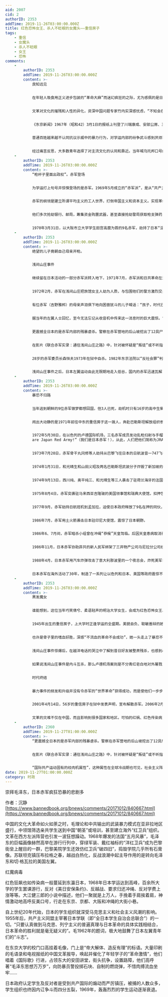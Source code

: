 ```yaml
---
aid: 2007
cid: 2
authorID: 2353
addTime: 2019-11-26T03:00:00.000Z
title: 红色恐怖女王、杀人不眨眼的女魔头——重信房子
tags:
    - 重信
    - 女魔头
    - 杀人不眨眼
    - 女王
    - 恐怖
comments:
    -
        authorID: 2353
        addTime: 2019-11-26T03:00:00.000Z
        content: >-
            良知远见


            在年轻人吸食用正义进步包装的“革命大麻”而迷幻疯狂的之际，尤为感佩的是日本文化界精英的良知义举和影响力。


            文革对文化的摧残和人性的异化，资深中国问题专家竹内实深感忧虑，“不知会在何处与传统思想划一条严密的界限”。1966年9月，评论家大宅壮一亲自带领作家记者团队奔赴中国多地采访，在发表的《大宅考察组的中共报告》中，称红卫兵运动为“幼齿革命”，暗喻帘子背后操作提线的“大人”。小说家司马辽太郎看到红卫兵砸孔子像，遂转身成“文革”否定派。


            《东京新闻》1967年（昭和42）3月1日的报纸上刊登了川端康成、安部公房、三岛由纪夫、石川淳四位著名作家的《关于对文化大革命的声明》，呼吁中共当局保护中国历代文物免遭破坏。一针见血地指出文革“实为政治革命。从百家争鸣时代到今天的变迁中，政治权力与时俱进肆意变态地侵犯学术艺术的自律性。作为邻邦执笔者，吾等实不忍坐视旁观”，明确表示“抗议对学问艺术的自由之扼杀，而对于中国的学问艺术（也包含其古典研究）为恢复其本来之自律性所做的一切努力，表示支持”，一致反对“把学问艺术作为政治权力工具的思维方式”。这篇由三岛由纪夫起草的宣言引起强烈反响。


            普通百姓越来越不认同抗议示威中的暴力行为，对学运内部的纷争武斗感到厌烦不安。战后日本经济蓬勃发展，差不多每个家庭的收入都直线提高。1964年东京奥运会时，大多数家庭为看直播买了第一台电视。摆脱了战后颓废的日本重登国际舞台，蒸蒸日上。1968年的日本国民生产总值GNP（当时国际上还主要使用GNP来进行统计）达到了1428亿美元，位居世界第二。从58年到73年，国民平均收入上升的幅度为2.8倍。


            经过痛苦反思，大多数青年选择了对主流文化的认同和靠近。当年喊乌托邦口号的学生领袖藤田和芳、藤本敏夫，最终成为脚踏实地的社会企业家、农业家。同样积极参与学运的菅直人，2010年当选了日本第94任首相。
    -
        authorID: 2353
        addTime: 2019-11-26T03:00:00.000Z
        content: >-
            “枪杆子里面出政权”。赤军登场


            为学运打上句号并惊悚登场的是赤军。1969年5月成立的“赤军派”，是从“共产主义者同盟”的最左翼分离出来的，人称“关西BUND”，主要为京都、大阪等地的激进学生，约400多人，还包括90余名高中生。“用冲锋枪和手榴弹在人间建立一个完美的秩序世界”，他们在这样的口号下走到了一起。赤军派把失败归结为没搞武装斗争，坚信毛的“枪杆子里面出政权”。


            赤军的纲领是建立所谓平均主义的工人世界，打倒帝国主义和资本主义。实现革命的途径就是进行恐怖主义的暴力活动，为“崇高目标”不择手段，无论多么残忍、血淋淋，也不论是何人受害，都无可非议。另一目标是打破所谓对中共的包围封锁，通过革命在日本成立作为世界革命最高司令部的党和军队，与“美帝国主义”进行“环太平洋革命战争”。


            他们多次抢劫银行、邮局，筹集资金购置武器，甚至直接抢劫警局获取枪支弹药，用汽油弹袭击美军基地和飞机库，阻拦政府高官的汽车，高喊“反帝爱国，革命就是屠杀与破坏”的口号，铤而走险。1969年11月5日，赤军在大菩萨山口设立用来训练袭击首相官邸的秘密基地，被警方破获，53人被捕，残余人员纷纷逃往海外。


            1970年3月31日，以大阪市立大学学生田宫高麿为首的9名赤军，劫持了日本“淀”号客机投奔朝鲜。另一部分则在重信房子、奥平刚士带领下前往中东。
    -
        authorID: 2353
        addTime: 2019-11-26T03:00:00.000Z
        content: >-
            绝望的儿子竟朝自己母亲开枪。


            浅间山庄事件


            继续留在日本活动的一部分赤军派转入地下，1971年7月，赤军派和日共革命左派合并，成立了“联合赤军”。他们袭击军火店、抢走武器后，逃到群马县榛名山集训。


            1972年2月，赤军在浅间山庄把旅馆女主人劫为人质，与包围他们的警方激烈交火，持续对峙了10天，2月28日，警察攻入山庄救下人质，5名赤军落网，其间2名警察殉职，1名平民被杀，日本92%的观众通过电视现场直播或转播收看了全过程。


            有位赤军（吉野雅邦）的母亲声泪俱下地向困兽犹斗的儿子喊话：“孩子，时代已经变了，美国总统和毛XX握手了，毛XX交给你们的任务完成了，孩子，回家吧，妈给你下碗热汤面，暖乎乎的热面啊！”不料，绝望的儿子竟朝自己母亲开枪。


            据当年的左翼人士回忆，至今无法忘记从收音机中传来这一消息时的巨大震惊。“突然晴天一声霹雳，世界革命的领袖毛XX与西方帝国主义头子尼克松握手了？！”这对那些热血沸腾地挖地道、修战壕，希望像巴黎公社战士一样献身革命的学生，如同当头一棒打晕，又浇了一盆冷水，透心凉，集体幻灭啊！！


            更震撼全日本的是赤军内部的残暴虐杀。警察在赤军营地的后山坡挖出了12具尸体。他们全都被剥光衣服，打得血迹斑斑后，捆绑起来丢在雪地里，饥寒交迫而死。原来，为了清除落后思想和消极情绪，赤军首领开始了内部整肃。死者中有4位年轻的女学生，一个是因为戴耳环而被打死的，被认为是资产阶级思想严重的表现。还有一个是因为违反组织纪律而私自结婚，“被指控为阻碍集团行动”，怀胎8个月的她被绑在树上赤裸著冻死。


            在影片《联合赤军实录：通往浅间山庄之路》中，针对被怀疑是“叛徒”或不听指挥的成员，进行反复都过不了关的自我检查和手段凶残的暴力惩罚，连即将临产的孕妇都毫不怜惜！那个爱美的单纯少女，被打得鼻青脸肿，丑如老妇，发疯而死。似曾相识的延安整风、上纲上线的文革凌辱批斗，又邪门地在日本上演。


            28岁的赤军委员长森恒夫1973年在狱中自杀。1982年东京法院以“反社会罪”判处赤军司令永田洋子死刑，洋子最终病死。


            浅间山庄事件之后，日本左翼运动由此无限期地走入低谷，国内的赤军迅速瓦解，用谎言构筑的蓝图太使人疯狂，最终不可避免地走向崩溃，不少人相继自杀，也有人洗心革面过着隐居的生活。
    -
        authorID: 2353
        addTime: 2019-11-26T03:00:00.000Z
        content: >-
            暴恐不归路


            当年逃到朝鲜的9位赤军做梦都想回国，但3人已死，劫机时只有16岁的高中生柴田泰弘于1985年偷渡回日本时被捕，2001年去世。


            闹出大动静的是1971年前往中东的重信房子这一拨人，奔赴巴勒斯坦解放组织参加游击战，成立了“赤军派阿拉伯地区委员会”，也叫“阿拉伯赤军”，后改名为“日本赤军”。根据地为叙利亚控制的黎巴嫩的贝卡山谷，鼎盛期，重信房子手下有200多名赤军，核心成员15人，其他成员分散潜藏于很多地区。重信房子在海外建立了一些据点，并同解放巴勒斯坦武装和国际头号杀手卡洛斯建立了密切联系。卡扎菲的利比亚又是他们的庇护地。重信房子频繁往来于中东、东南亚和西欧，策划并遥控指挥了一系列恐怖活动。


            1972年5月30日，在以色列的卢德国际机场，三名赤军成员发动乱枪扫射与手榴弹攻击，人来人往的大厅瞬间变成鲜血淋漓的屠宰场，血肉横飞，惨叫哭嚎，碎玻璃满地。死伤100多人，其中24人当场死亡，包括以色列最著名的科学家、诺贝尔奖获得者生物学家卡齐尔。奥平刚士（重信房子的丈夫）和安田立即自杀，冈本公三自杀未遂，被抓时高呼：“We
            are Japan Red Army!”（我们是日本赤军！），从此，人们把他们简称为JRA。赤军也一跃为世界三大恐怖组织之一。


            1973年7月20日，赤军骨干丸冈修等人劫持从巴黎飞往日本的日航波音一747飞机，最后迫降到利比亚，把乘客赶下来后，在冲天巨响中，炸毁了飞机。


            1974年1月31日，和光晴生和山田义昭及两名巴勒斯坦武装分子炸毁了新加坡的蚬壳公司炼油厂，同时占领了日本驻科威特大使馆。


            1974年9月13日，西川纯、奥平纯三、和光晴生等三人袭击了驻荷兰海牙的法国大使馆，迫使法国政府释放日本赤军成员，并支付了30万美元的赎金。


            1975年8月4日，赤军突袭驻马来西亚吉隆玻的美国领事馆和瑞典大使馆，扣押包括美国总领事在内的52名人质，迫使日本政府释放了5名在押的赤军分子。


            1977年9月，赤军劫持日航班机到孟加拉，迫使日本政府释放了9名在押的同伙，并索取了600万美元的赎金。


            1986年7月，赤军用土火箭袭击日本驻印尼大使馆，震惊了日本朝野。


            1986年6、7月间，赤军暗杀小组曾在冲绳“恭候”天皇驾临。后因天皇患病取消行程，才没能得逞。


            1986年11月，日本赤军协助菲共的新人民军绑架了三井物产公司马尼拉分公司经理，百余天后，勒索了钜款（1000万美元）才将他释放。


            1988年4月，日本赤军用汽车炸弹攻击了意大利那波里的一个夜总会，炸死美军士兵和普通民众5人。


            日本赤军在海外活动了30年，制造了一系列让以色列和日本、美国等政府震惊不已、头疼万分的恐怖袭击事件，血腥残暴的反人类罪行令人发指，日本赤军被西方国家列为日本第一个国际性的恐怖组织。
    -
        authorID: 2353
        addTime: 2019-11-26T03:00:00.000Z
        content: >-
            黑发魔女


            谁能想到，这位当年巧笑倩兮、柔语轻声的明治大学女生，会成为红色恐怖女王、杀人不眨眼的女魔头？！媒体直接称其为“黑发魔女”。


            1945年出生的重信房子，上大学时正逢学运的全盛期。美貌自负、聪敏善辩的她很快成为学生领袖。当学生一度占领了东京大学安田讲堂，以大楼为据点和员警对峙时，重信房子率领手下送来了200根木棒，于是“第一凶器运输大队女队长”的绰号就传开了。


            也许是骨子里的嗜血好胜，深感“不流血的革命不会成功”，她一头走上了暴恐不归路，和新婚的丈夫一起投奔中东反美的最前线。


            浅间山庄事件惊爆后，在越洋电话的哭泣中了解到昔日好友被整肃残杀，也感到心寒绝望，怀疑革命的意义到底是什么？当时她和丈夫奥平都无法解释国际共产运动固有的绞肉机属性，但他们并没有停下来。3个月后，就制造了震惊世界的卢德机场惨案。


            如果说浅间山庄事件是内斗互杀，那么卢德机场案则是不分青红皂白地对外屠戮，疯狂杀害无辜的平民百姓，更令人不齿。重信房子亲自选购枪弹让丈夫和朋友赴死，靠如此惨烈代价震慑传媒、显示存在感，日本赤军（JRA）终于登上了国际大舞台，铁石心肠的她走火入魔地指挥作案，即使做了母亲也没有收手，更没有改变暴力恐袭的主张，还要把戏演得更大、更加心惊肉跳。


            时代终结


            暴力事件的频发和升级并没有令赤军的“世界革命”获得成功，而是使他们一步步走向孤立。尤其进入90年代，东西方冷战结束，苏联的解体使得阿拉伯人没有了后盾。在有关中东问题的交涉中，当时的美国国务卿贝克指名要求阿拉伯国家“不要保护日本赤军”。由于国际形势的变化，更使赤军赖以生存的条件发生了根本性的变化，面对各国政府反恐部队的追杀，失去了庇护的赤军纷纷落网。重信房子多年来一直是国际通缉的头号恐怖要犯，她不得不隐姓埋名、流窜藏匿。经过近30年的逃亡生涯，2000年11月8日，重信房子在日本大阪一家酒店被警方逮捕。


            2001年4月14日，56岁的重信房子在狱中发表声明，宣布解散赤军。2006年2月23日，东京法院以绑架罪和故意谋杀罪判处重信房子20年监禁。以革命的名义，实施暴力恐怖的赤军组织土崩瓦解，标志着一个时代的终结。


            文革的灾难不仅在中国，而且影响到很多国家和地区。可怕的红祸、红色传染病，被共产邪教洗脑，一旦毒入骨髓，则中邪疯魔、丧心病狂，一生都难以摆脱。这就是日本红卫兵——赤军的悲剧。
    -
        authorID: 2360
        addTime: 2019-11-27T01:00:00.000Z
        content: >-
            “更震撼全日本的是赤军内部的残暴虐杀。警察在赤军营地的后山坡挖出了12具尸体。他们全都被剥光衣服，打得血迹斑斑后，捆绑起来丢在雪地里，饥寒交迫而死。原来，为了清除落后思想和消极情绪，赤军首领开始了内部整肃。死者中有4位年轻的女学生，一个是因为戴耳环而被打死的，被认为是资产阶级思想严重的表现。还有一个是因为违反组织纪律而私自结婚，“被指控为阻碍集团行动”，怀胎8个月的她被绑在树上赤裸著冻死。


            在影片《联合赤军实录：通往浅间山庄之路》中，针对被怀疑是“叛徒”或不听指挥的成员，进行反复都过不了关的自我检查和手段凶残的暴力惩罚，连即将临产的孕妇都毫不怜惜！那个爱美的单纯少女，被打得鼻青脸肿，丑如老妇，发疯而死。似曾相识的延安整风、上纲上线的文革凌辱批斗，又邪门地在日本上演。”


            “国际共产运动固有的绞肉机属性”，这种属性在全球冷战期也可见，社会主义阵营里常发生内乱，内战，如黨国同前苏联一下亲密无间，一下反目成仇。而民主阵营是始终紧密团结的。
date: 2019-11-27T01:00:00.000Z
category: 时政
---
```


崇拜毛泽东，日本赤军疯狂恐暴的悲剧多

作者：沉静[https://www.bannedbook.org/bnews/comments/20171012/840667.html](https://www.bannedbook.org/bnews/comments/20171012/840667.html)

中国的文化大革命如火如荼之时，毛理论和中共输出的武装暴力模式在亚非拉地区盛行，中领馆筛选亲共学生送到中国“朝圣”或培训，甚至建立海外“红卫兵”组织。文革在西方左派阵营也引发一波狂想躁动。1968年爆发的法国“五月风暴”，毛泽东的巨幅画像赫然高举在游行行列中，穿绿军装、戴红袖标的“洋红卫兵”成为巴黎街垒上醒目的一群，巴黎美院学生还效仿红卫兵“破四旧”，捣毁学院几乎所有石膏像。苏联坦克镇压布拉格之春，越战白热化，反战浪潮中起主导作用的是转向毛泽东和切·格瓦拉的美国左翼。

红魔病毒

红色狂飙也如传染病一般蔓延到东瀛日本，1968年日本学运达到高峰，百余所大学的学生罢课游行，反对《美日安保条约》、反越战、要求归还冲绳、反对学费上涨等等。大江健三郎的小说中描述，他们一聚就是上万人，手挽着手肩挨着肩，神情激动地高呼反美口号，行走在东京、京都、大阪和冲绳的大街小巷。

自上世纪20年代始，日本的学生组织就深受马克思主义和社会主义风潮的影响。1955年后，共产主义同盟主宰著日本学联（即“全日本学生自治会总联合”）的一切。“只要认真做到马克思、列宁主义的普遍真理与日本革命的具体实践相结合，日本革命的胜利就是毫无疑义的”。毛1962年的题词，极大地鼓舞了日本左翼青年们的“斗志”。

在东京大学的校门口高挂着毛像，门上是“帝大解体、造反有理”的标语。大量印刷的毛语录和电视报纸的中国文革报导，唤起并催化了年轻学子的“革命激情”，他们唱着《国际歌》行进，占领东大的安田讲堂，街头抗争，设置路障，他们高呼著“毛泽东思想万万岁”，向防暴员警投掷石块、自制的燃烧弹，不惜肉搏流血坐牢……

日本政府认定学生及反对者是受到共产国际的煽动而严厉镇压，被捕的人数众多，学生组织也终因内讧争斗而四分五裂，1969年，轰轰烈烈的学生运动逐渐衰退。

